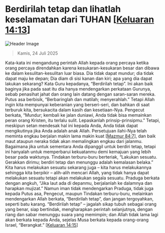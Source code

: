 
# Berdirilah tetap dan lihatlah keselamatan dari TUHAN [[Keluaran 14:13](http://alkitab.sabda.org/?Keluaran%2014:13)]

![Header Image](https://alkitab.app/slice/sunrise.jpg)

> Kamis, 24 Juli 2025

Kata-kata ini mengandung perintah Allah kepada orang percaya ketika orang percaya direndahkan karena kesukaran-kesukaran besar dan dibawa ke dalam kesulitan-kesulitan luar biasa. Dia tidak dapat mundur; dia tidak dapat maju ke depan; Dia diam di sisi kanan dan kiri; apa yang dia dapat lakukan sekarang? Kata Guru kepadanya, “Berdirilah tetap”. Ini akan baik baginya jika pada saat itu dia hanya mendengarkan perkataan Gurunya, sebab penasihat jahat dan orang lain datang dengan saran-saran mereka. Putus asa berbisik, “Berbaringlah dan matilah; menyerahlah.” Tetapi Allah ingin kita mempunyai keberanian yang berseri-seri, dan bahkan di saat terburuk kita, bersukacita dalam kasih dan kesetiaan-Nya. Pengecut berkata, “Mundur; kembali ke jalan duniawi, Anda tidak bisa memainkan peran orang Kristen, itu terlalu sulit. Lepaskanlah prinsip-prinsipmu.” Tetapi, meskipun setan mendesak hal ini kepada Anda, Anda tidak dapat mengikutinya jika Anda adalah anak Allah. Persetujuan ilahi-Nya telah meminta engkau berjalan makin lama makin kuat [[Mazmur 84:7](http://alkitab.sabda.org/?Mazmur%2084:7)], dan baik maut ataupun neraka tidak akan memalingkan engkau dari jalanmu. Bagaimana jika untuk sementara Anda dipanggil untuk berdiri tetap, tetapi ini hanyalah untuk memperbarui kekuatanmu demi kemajuan yang lebih besar pada waktunya. Tindakan terburu-buru berteriak, “Lakukan sesuatu. Gerakkan dirimu; berdiri tetap dan menunggu adalah kemalasan belaka.” Kita harus melakukan sesuatu sekarang juga – kita harus melakukannya sehingga kita berpikir – alih-alih mencari Allah, yang tidak hanya dapat melakukan sesuatu tetapi akan melakukan segala sesuatu. Praduga berkata dengan angkuh, “Jika laut ada di depanmu, berjalanlah ke dalamnya dan harapkan mujizat.” Namun iman tidak mendengarkan Praduga, tidak juga kepada Putus asa, Pengecut, maupun Tindakan terburu-buru, melainkan mendengarkan Allah berkata, “Berdirilah tetap”, dan jangan tergoyahkan, seperti batu karang. “Berdirilah tetap” – jagalah sikap tubuh sebagai orang yang benar, siap bertindak, mengharapkan perintah selanjutnya, dengan riang dan sabar menunggu suara yang memimpin; dan Allah tidak lama lagi akan berkata kepada Anda, sejelas Musa berkata kepada orang-orang Israel, “Berangkat.” [[Keluaran 14:15](http://alkitab.sabda.org/?Keluaran%2014:15)]
    
